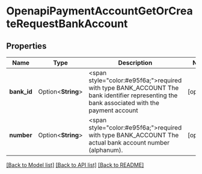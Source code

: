 # OpenapiPaymentAccountGetOrCreateRequestBankAccount

## Properties

Name | Type | Description | Notes
------------ | ------------- | ------------- | -------------
**bank_id** | Option<**String**> | <span style=\"color:#e95f6a;\">required with type BANK_ACCOUNT</span>  The bank identifier representing the bank associated with the payment account | [optional]
**number** | Option<**String**> | <span style=\"color:#e95f6a;\">required with type BANK_ACCOUNT</span>  The actual bank account number (alphanum). | [optional]

[[Back to Model list]](../README.md#documentation-for-models) [[Back to API list]](../README.md#documentation-for-api-endpoints) [[Back to README]](../README.md)


